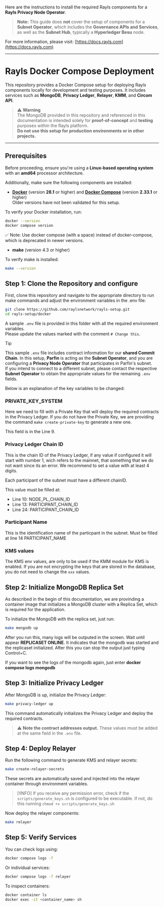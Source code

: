 Here are the instructions to install the required Rayls components for a **Rayls Privacy Node Operator**.

> **Note:** This guide does **not** cover the setup of components for a **Subnet Operator**, which includes the **Governance APIs and Services**, as well as the **Subnet Hub**, typically a **Hyperledger Besu** node.

For more information, please visit: [https://docs.rayls.com](https://docs.rayls.com)

---

# Rayls Docker Compose Deployment

This repository provides a Docker Compose setup for deploying Rayls components locally for development and testing purposes. It includes services such as **MongoDB**, **Privacy Ledger**, **Relayer**, **KMM**, and **Circom API**.

> ⚠️ **Warning**  
> The MongoDB provided in this repository and referenced in this documentation is intended solely for **proof-of-concept** and **testing** purposes within the Rayls platform.  
> **Do not use this setup for production environments or in other projects.**

---

## Prerequisites

Before proceeding, ensure you're using a **Linux-based operating system** with an **amd64** processor architecture.

Additionally, make sure the following components are installed:

- **[Docker](https://www.docker.com/)** (version **28.1** or higher) and **[Docker Compose](https://docs.docker.com/compose/)** (version **2.33.1** or higher)  
Older versions have not been validated for this setup.

To verify your Docker installation, run:
```bash
docker --version
docker compose version
```
✅ Note: Use docker compose (with a space) instead of docker-compose, which is deprecated in newer versions.

- **make** (version 4.3 or higher)

To verify make is installed:
```bash
make --version
```

## Step 1: Clone the Repository and configure

First, clone this repository and navigate to the appropriate directory to run make commands and adjust the environment variables in the .env file:

```bash
git clone https://github.com/raylsnetwork/rayls-setup.git
cd rayls-setup/docker
```

A sample `.env` file is provided in this folder with all the required environment variables.  
Please update the values marked with the comment ```# Change this```.

> [!TIP]
> This sample `.env` file includes contract information for our **shared Commit Chain**. In this setup, **Parfin** is acting as the **Subnet Operator**, and you are configuring a **Privacy Node Operator** that participates in Parfin's subnet.  
> If you intend to connect to a different subnet, please contact the respective **Subnet Operator** to obtain the appropriate values for the remaining `.env` fields.

Below is an explanation of the key variables to be changed:

### PRIVATE_KEY_SYSTEM

Here we need to fill with a Private Key that will deploy the required contracts in the Privacy Ledger. If you do not have the Private Key, we are providing the command ```make create-private-key``` to generate a new one.

This field is in the Line 9.

### Privacy Ledger Chain ID

This is the chain ID of the Privacy Ledger, if any value if configured it will start with number 1, wich refers to the mainnet, that something that we do not want since its an error. We recommend to set a value with at least 4 digits.

Each participant of the subnet must have a different chainID.

This value must be filled at:
* Line 10: NODE_PL_CHAIN_ID
* Line 13: PARTICIPANT_CHAIN_ID
* Line 24: PARTICIPANT_CHAIN_ID

### Participant Name

This is the identification name of the particpant in the subnet. Must be filled at line 14 PARTICIPANT_NAME

### KMS values

The KMS env values, are only to be used if the KMM module for KMS is enabled. If you are not encrypting the keys that are stored in the database, you do not need to change the `xxx` values.

## Step 2: Initialize MongoDB Replica Set

As described in the begin of this documentation, we are provinding a container image that initializes a MongoDB cluster with a Replica Set, which is required for the application.

To initialize the MongoDB with the replica set, just run:

```bash
make mongodb up
```

After you run this, many logs will be outputed in the screen. Wait until appear **REPLICASET ONLINE**. It indicates that the mongodb was started and the replicaset initialized. After this you can stop the output just typing Control+C.

If you want to see the logs of the mongodb again, just enter **docker compose logs mongodb**

## Step 3: Initialize Privacy Ledger

After MongoDB is up, initialize the Privacy Ledger:

```bash
make privacy-ledger up
```

This command automatically initializes the Privacy Ledger and deploy the required contracts.

> ⚠️ **Note the contract addresses output.**
> These values must be added at the same field in the `.env` file.

## Step 4: Deploy Relayer

Run the following command to generate KMS and relayer secrets:

```bash
make create-relayer-secrets
```

These secrets are automatically saved and injected into the relayer container through environment variables.

> [!INFO]
> If you receive any permission error, check if the `scripts/generate_keys.sh` is configured to be executable. If not, do this running `chmod +x scripts/generate_keys.sh`

Now deploy the relayer components:

```bash
make relayer
```

## Step 5: Verify Services

You can check logs using:

```bash
docker compose logs -f
```

Or individual services:

```bash
docker compose logs -f relayer
```

To inspect containers:

```bash
docker container ls
docker exec -it <container_name> sh
```